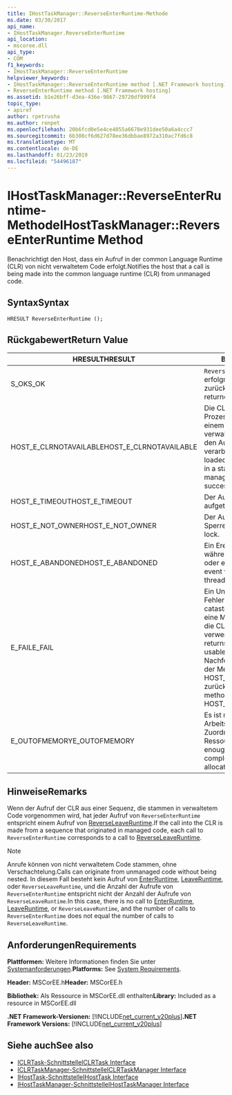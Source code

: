 ```yaml
---
title: IHostTaskManager::ReverseEnterRuntime-Methode
ms.date: 03/30/2017
api_name:
- IHostTaskManager.ReverseEnterRuntime
api_location:
- mscoree.dll
api_type:
- COM
f1_keywords:
- IHostTaskManager::ReverseEnterRuntime
helpviewer_keywords:
- IHostTaskManager::ReverseEnterRuntime method [.NET Framework hosting]
- ReverseEnterRuntime method [.NET Framework hosting]
ms.assetid: b1e26bff-d3ea-436e-9867-29720df999f4
topic_type:
- apiref
author: rpetrusha
ms.author: ronpet
ms.openlocfilehash: 20b6fcd0e5e4ce4055a6678e931dee50a6a4ccc7
ms.sourcegitcommit: 6b308cf6d627d78ee36dbbae8972a310ac7fd6c8
ms.translationtype: MT
ms.contentlocale: de-DE
ms.lasthandoff: 01/23/2019
ms.locfileid: "54496187"
---
```

# <a name="ihosttaskmanagerreverseenterruntime-method"></a><span data-ttu-id="9f23c-102">IHostTaskManager::ReverseEnterRuntime-Methode</span><span class="sxs-lookup"><span data-stu-id="9f23c-102">IHostTaskManager::ReverseEnterRuntime Method</span></span>
<span data-ttu-id="9f23c-103">Benachrichtigt den Host, dass ein Aufruf in der common Language Runtime (CLR) von nicht verwaltetem Code erfolgt.</span><span class="sxs-lookup"><span data-stu-id="9f23c-103">Notifies the host that a call is being made into the common language runtime (CLR) from unmanaged code.</span></span>  
  
## <a name="syntax"></a><span data-ttu-id="9f23c-104">Syntax</span><span class="sxs-lookup"><span data-stu-id="9f23c-104">Syntax</span></span>  
  
```  
HRESULT ReverseEnterRuntime ();  
```  
  
## <a name="return-value"></a><span data-ttu-id="9f23c-105">Rückgabewert</span><span class="sxs-lookup"><span data-stu-id="9f23c-105">Return Value</span></span>  
  
|<span data-ttu-id="9f23c-106">HRESULT</span><span class="sxs-lookup"><span data-stu-id="9f23c-106">HRESULT</span></span>|<span data-ttu-id="9f23c-107">Beschreibung</span><span class="sxs-lookup"><span data-stu-id="9f23c-107">Description</span></span>|  
|-------------|-----------------|  
|<span data-ttu-id="9f23c-108">S_OK</span><span class="sxs-lookup"><span data-stu-id="9f23c-108">S_OK</span></span>|<span data-ttu-id="9f23c-109">`ReverseEnterRuntime` wurde erfolgreich zurückgegeben.</span><span class="sxs-lookup"><span data-stu-id="9f23c-109">`ReverseEnterRuntime` returned successfully.</span></span>|  
|<span data-ttu-id="9f23c-110">HOST_E_CLRNOTAVAILABLE</span><span class="sxs-lookup"><span data-stu-id="9f23c-110">HOST_E_CLRNOTAVAILABLE</span></span>|<span data-ttu-id="9f23c-111">Die CLR wurde nicht in einen Prozess geladen und befindet sich in einem Zustand, in dem nicht verwalteten Code ausführen oder den Aufruf erfolgreich zu verarbeiten.</span><span class="sxs-lookup"><span data-stu-id="9f23c-111">The CLR has not been loaded into a process, or the CLR is in a state in which it cannot run managed code or process the call successfully.</span></span>|  
|<span data-ttu-id="9f23c-112">HOST_E_TIMEOUT</span><span class="sxs-lookup"><span data-stu-id="9f23c-112">HOST_E_TIMEOUT</span></span>|<span data-ttu-id="9f23c-113">Der Aufruf ist ein Timeout aufgetreten.</span><span class="sxs-lookup"><span data-stu-id="9f23c-113">The call timed out.</span></span>|  
|<span data-ttu-id="9f23c-114">HOST_E_NOT_OWNER</span><span class="sxs-lookup"><span data-stu-id="9f23c-114">HOST_E_NOT_OWNER</span></span>|<span data-ttu-id="9f23c-115">Der Aufrufer ist nicht Besitzer der Sperre.</span><span class="sxs-lookup"><span data-stu-id="9f23c-115">The caller does not own the lock.</span></span>|  
|<span data-ttu-id="9f23c-116">HOST_E_ABANDONED</span><span class="sxs-lookup"><span data-stu-id="9f23c-116">HOST_E_ABANDONED</span></span>|<span data-ttu-id="9f23c-117">Ein Ereignis wurde abgebrochen, während sich der blockierte Thread oder eine Fiber darauf gewartet.</span><span class="sxs-lookup"><span data-stu-id="9f23c-117">An event was canceled while a blocked thread or fiber was waiting on it.</span></span>|  
|<span data-ttu-id="9f23c-118">E_FAIL</span><span class="sxs-lookup"><span data-stu-id="9f23c-118">E_FAIL</span></span>|<span data-ttu-id="9f23c-119">Ein Unbekannter Schwerwiegender Fehler ist aufgetreten.</span><span class="sxs-lookup"><span data-stu-id="9f23c-119">An unknown catastrophic failure occurred.</span></span> <span data-ttu-id="9f23c-120">Wenn eine Methode E_FAIL zurückgibt, ist die CLR nicht mehr im Prozess verwendet werden.</span><span class="sxs-lookup"><span data-stu-id="9f23c-120">When a method returns E_FAIL, the CLR is no longer usable within the process.</span></span> <span data-ttu-id="9f23c-121">Nachfolgende Aufrufe zum Hosten der Methoden HOST_E_CLRNOTAVAILABLE zurück.</span><span class="sxs-lookup"><span data-stu-id="9f23c-121">Subsequent calls to hosting methods return HOST_E_CLRNOTAVAILABLE.</span></span>|  
|<span data-ttu-id="9f23c-122">E_OUTOFMEMORY</span><span class="sxs-lookup"><span data-stu-id="9f23c-122">E_OUTOFMEMORY</span></span>|<span data-ttu-id="9f23c-123">Es ist nicht genügend Arbeitsspeicher verfügbar, um die Zuordnung der angeforderten Ressource abzuschließen.</span><span class="sxs-lookup"><span data-stu-id="9f23c-123">Not enough memory is available to complete the requested resource allocation.</span></span>|  
  
## <a name="remarks"></a><span data-ttu-id="9f23c-124">Hinweise</span><span class="sxs-lookup"><span data-stu-id="9f23c-124">Remarks</span></span>  
 <span data-ttu-id="9f23c-125">Wenn der Aufruf der CLR aus einer Sequenz, die stammen in verwaltetem Code vorgenommen wird, hat jeder Aufruf von `ReverseEnterRuntime` entspricht einem Aufruf von [ReverseLeaveRuntime](../../../../docs/framework/unmanaged-api/hosting/ihosttaskmanager-reverseleaveruntime-method.md).</span><span class="sxs-lookup"><span data-stu-id="9f23c-125">If the call into the CLR is made from a sequence that originated in managed code, each call to `ReverseEnterRuntime` corresponds to a call to [ReverseLeaveRuntime](../../../../docs/framework/unmanaged-api/hosting/ihosttaskmanager-reverseleaveruntime-method.md).</span></span>  
  
> [!NOTE]
>  <span data-ttu-id="9f23c-126">Anrufe können von nicht verwaltetem Code stammen, ohne Verschachtelung.</span><span class="sxs-lookup"><span data-stu-id="9f23c-126">Calls can originate from unmanaged code without being nested.</span></span> <span data-ttu-id="9f23c-127">In diesem Fall besteht kein Aufruf von [EnterRuntime](../../../../docs/framework/unmanaged-api/hosting/ihosttaskmanager-enterruntime-method.md), [LeaveRuntime](../../../../docs/framework/unmanaged-api/hosting/ihosttaskmanager-leaveruntime-method.md), oder `ReverseLeaveRuntime`, und die Anzahl der Aufrufe von `ReverseEnterRuntime` entspricht nicht der Anzahl der Aufrufe von `ReverseLeaveRuntime`.</span><span class="sxs-lookup"><span data-stu-id="9f23c-127">In this case, there is no call to [EnterRuntime](../../../../docs/framework/unmanaged-api/hosting/ihosttaskmanager-enterruntime-method.md), [LeaveRuntime](../../../../docs/framework/unmanaged-api/hosting/ihosttaskmanager-leaveruntime-method.md), or `ReverseLeaveRuntime`, and the number of calls to `ReverseEnterRuntime` does not equal the number of calls to `ReverseLeaveRuntime`.</span></span>  
  
## <a name="requirements"></a><span data-ttu-id="9f23c-128">Anforderungen</span><span class="sxs-lookup"><span data-stu-id="9f23c-128">Requirements</span></span>  
 <span data-ttu-id="9f23c-129">**Plattformen:** Weitere Informationen finden Sie unter [Systemanforderungen](../../../../docs/framework/get-started/system-requirements.md).</span><span class="sxs-lookup"><span data-stu-id="9f23c-129">**Platforms:** See [System Requirements](../../../../docs/framework/get-started/system-requirements.md).</span></span>  
  
 <span data-ttu-id="9f23c-130">**Header:** MSCorEE.h</span><span class="sxs-lookup"><span data-stu-id="9f23c-130">**Header:** MSCorEE.h</span></span>  
  
 <span data-ttu-id="9f23c-131">**Bibliothek:** Als Ressource in MSCorEE.dll enthalten</span><span class="sxs-lookup"><span data-stu-id="9f23c-131">**Library:** Included as a resource in MSCorEE.dll</span></span>  
  
 <span data-ttu-id="9f23c-132">**.NET Framework-Versionen:** [!INCLUDE[net_current_v20plus](../../../../includes/net-current-v20plus-md.md)]</span><span class="sxs-lookup"><span data-stu-id="9f23c-132">**.NET Framework Versions:** [!INCLUDE[net_current_v20plus](../../../../includes/net-current-v20plus-md.md)]</span></span>  
  
## <a name="see-also"></a><span data-ttu-id="9f23c-133">Siehe auch</span><span class="sxs-lookup"><span data-stu-id="9f23c-133">See also</span></span>
- [<span data-ttu-id="9f23c-134">ICLRTask-Schnittstelle</span><span class="sxs-lookup"><span data-stu-id="9f23c-134">ICLRTask Interface</span></span>](../../../../docs/framework/unmanaged-api/hosting/iclrtask-interface.md)
- [<span data-ttu-id="9f23c-135">ICLRTaskManager-Schnittstelle</span><span class="sxs-lookup"><span data-stu-id="9f23c-135">ICLRTaskManager Interface</span></span>](../../../../docs/framework/unmanaged-api/hosting/iclrtaskmanager-interface.md)
- [<span data-ttu-id="9f23c-136">IHostTask-Schnittstelle</span><span class="sxs-lookup"><span data-stu-id="9f23c-136">IHostTask Interface</span></span>](../../../../docs/framework/unmanaged-api/hosting/ihosttask-interface.md)
- [<span data-ttu-id="9f23c-137">IHostTaskManager-Schnittstelle</span><span class="sxs-lookup"><span data-stu-id="9f23c-137">IHostTaskManager Interface</span></span>](../../../../docs/framework/unmanaged-api/hosting/ihosttaskmanager-interface.md)
